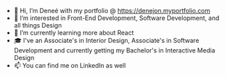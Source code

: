 - 👋 Hi, I’m Deneé with my portfolio @ https://denejon.myportfolio.com
- 👀 I’m interested in Front-End Development, Software Development, and all things Design
- 🌱 I’m currently learning more about React
- 🎓 I've an Associate's in Interior Design, Associate's in Software Development and currently getting my Bachelor's in Interactive Media Design
- 📫 You can find me on LinkedIn as well

<!---
dnaej/dnaej is a ✨ special ✨ repository because its `README.md` (this file) appears on your GitHub profile.
You can click the Preview link to take a look at your changes.
--->
